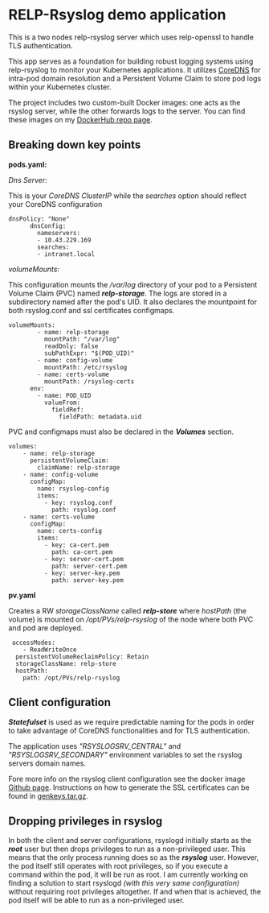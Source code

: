 # RELP-Rsyslog demo application
This is a two nodes relp-rsyslog server which uses relp-openssl to handle TLS authentication.

This app serves as a foundation for building robust logging systems using relp-rsyslog to monitor your Kubernetes applications. It utilizes [CoreDNS](https://github.com/psammarco/kubernetes/tree/master/coredns) for intra-pod domain resolution and a Persistent Volume Claim to store pod logs within your Kubernetes cluster.

The project includes two custom-built Docker images: one acts as the rsyslog server, while the other forwards logs to the server. You can find these images on my [DockerHub repo page](https://hub.docker.com/r/latrina/relp-rsyslog).

## Breaking down key points
**pods.yaml:**

_Dns Server:_

This is your _CoreDNS ClusterIP_ while the _searches_ option should reflect your CoreDNS configuration
```
dnsPolicy: "None"
      dnsConfig:
        nameservers:
        - 10.43.229.169
        searches:
        - intranet.local
```

_volumeMounts:_

This configuration mounts the _/var/log_ directory of your pod to a Persistent Volume Claim (PVC) named ***relp-storage***. The logs are stored in a subdirectory named after the pod's UID.
It also declares the mountpoint for both rsyslog.conf and ssl certificates configmaps.
```
volumeMounts:
        - name: relp-storage
          mountPath: "/var/log"
          readOnly: false
          subPathExpr: "$(POD_UID)"
        - name: config-volume
          mountPath: /etc/rsyslog
        - name: certs-volume
          mountPath: /rsyslog-certs
      env:
        - name: POD_UID
          valueFrom:
            fieldRef:
              fieldPath: metadata.uid
```
PVC and configmaps must also be declared in the ***Volumes*** section.
```
volumes:
    - name: relp-storage
      persistentVolumeClaim:
        claimName: relp-storage
    - name: config-volume
      configMap:
        name: rsyslog-config
        items:
          - key: rsyslog.conf
            path: rsyslog.conf
    - name: certs-volume
      configMap:
        name: certs-config
        items:
          - key: ca-cert.pem
            path: ca-cert.pem
          - key: server-cert.pem
            path: server-cert.pem
          - key: server-key.pem
            path: server-key.pem
```
**pv.yaml**

Creates a RW _storageClassName_ called ***relp-store*** where _hostPath_ (the volume) is mounted on _/opt/PVs/relp-rsyslog_ of the node where both PVC and pod are deployed.
```
 accessModes:
    - ReadWriteOnce
  persistentVolumeReclaimPolicy: Retain
  storageClassName: relp-store 
  hostPath:
    path: /opt/PVs/relp-rsyslog
```

## Client configuration
***Statefulset*** is used as we require predictable naming for the pods in order to take advantage of CoreDNS functionalities and for TLS authentication.

The application uses *"RSYSLOGSRV_CENTRAL"* and *"RSYSLOGSRV_SECONDARY"* environment variables to set the rsyslog servers domain names.

Fore more info on the rsyslog client configuration see the docker image [Github page](https://github.com/psammarco/dockerhub/tree/main/relp-rsyslog/rsyslog-client). Instructions on how to generate the SSL certificates can be found in [genkeys.tar.gz](https://github.com/psammarco/kubernetes/blob/master/relp-rsyslog/genkeys.tar.gz).

## Dropping privileges in rsyslog

In both the client and server configurations, rsyslogd initially starts as the ***root*** user but then drops privileges to run as a non-privileged user. This means that the only process running does so as the ***rsyslog*** user. However, the pod itself still operates with root privileges, so if you execute a command within the pod, it will be run as root. I am currently working on finding a solution to start rsyslogd *(with this very same configuration)* without requiring root privileges altogether. If and when that is achieved, the pod itself will be able to run as a non-privileged user.
